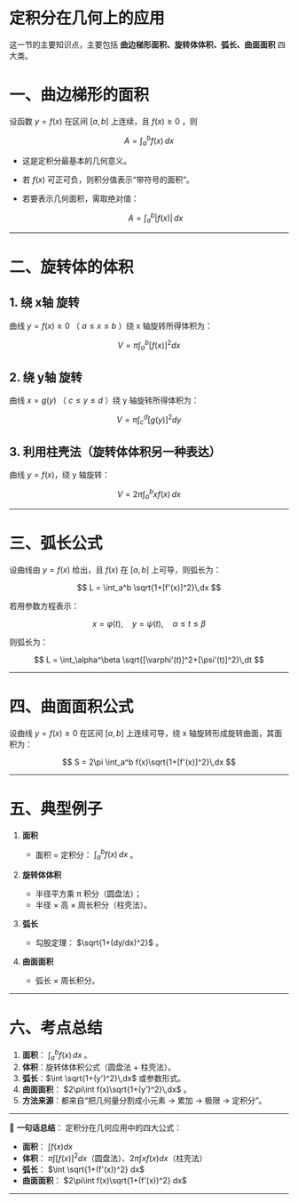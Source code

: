 # 定积分在几何上的应用
这一节的主要知识点，主要包括 **曲边梯形面积、旋转体体积、弧长、曲面面积** 四大类。



# 一、曲边梯形的面积

设函数 $y=f(x)$ 在区间 $[a,b]$ 上连续，且 $f(x)\ge 0$ ，则

$$
A = \int_a^b f(x)\,dx
$$

* 这是定积分最基本的几何意义。
* 若 $f(x)$ 可正可负，则积分值表示“带符号的面积”。
* 若要表示几何面积，需取绝对值：

  $$
  A=\int_a^b |f(x)|\,dx
  $$

---

# 二、旋转体的体积

## 1. 绕 **x轴** 旋转

曲线 $y=f(x)\ge 0$ （ $a\le x\le b$ ）绕 x 轴旋转所得体积为：

$$
V = \pi \int_a^b [f(x)]^2 dx
$$

## 2. 绕 **y轴** 旋转

曲线 $x=g(y)$ （ $c\le y\le d$ ）绕 y 轴旋转所得体积为：

$$
V = \pi \int_c^d [g(y)]^2 dy
$$

## 3. 利用柱壳法（旋转体体积另一种表达）

曲线 $y=f(x)$，绕 y 轴旋转：

$$
V = 2\pi \int_a^b x f(x)\,dx
$$

---

# 三、弧长公式

设曲线由 $y=f(x)$ 给出，且 $f(x)$ 在 $[a,b]$ 上可导，则弧长为：

$$
L = \int_a^b \sqrt{1+[f'(x)]^2}\,dx
$$

若用参数方程表示：

$$
x=\varphi(t),\quad y=\psi(t),\quad \alpha \le t \le \beta
$$

则弧长为：

$$
L = \int_\alpha^\beta \sqrt{[\varphi'(t)]^2+[\psi'(t)]^2}\,dt
$$

---

# 四、曲面面积公式

设曲线 $y=f(x)\ge 0$ 在区间 $[a,b]$ 上连续可导，绕 x 轴旋转形成旋转曲面，其面积为：

$$
S = 2\pi \int_a^b f(x)\sqrt{1+[f'(x)]^2}\,dx
$$

---

# 五、典型例子

1. **面积**

   * 面积 = 定积分： $\int_a^b f(x)\,dx$ 。
2. **旋转体体积**

   * 半径平方乘 π 积分（圆盘法）；
   * 半径 × 高 × 周长积分（柱壳法）。
3. **弧长**

   * 勾股定理： $\sqrt{1+(dy/dx)^2}$ 。
4. **曲面面积**

   * 弧长 × 周长积分。

---

# 六、考点总结

1. **面积**： $\int_a^b f(x)\,dx$ 。
2. **体积**：旋转体体积公式（圆盘法 + 柱壳法）。
3. **弧长**：$\int \sqrt{1+(y')^2}\,dx$ 或参数形式。
4. **曲面面积**： $2\pi\int f(x)\sqrt{1+(y')^2}\,dx$ 。
5. **方法来源**：都来自“把几何量分割成小元素 → 累加 → 极限 → 定积分”。

---

📌 **一句话总结**：
定积分在几何应用中的四大公式：

* **面积**： $\int f(x)dx$
* **体积**： $\pi\int [f(x)]^2 dx$（圆盘法）、$2\pi\int x f(x) dx$（柱壳法）
* **弧长**： $\int \sqrt{1+(f'(x))^2} dx$
* **曲面面积**： $2\pi\int f(x)\sqrt{1+(f'(x))^2} dx$

---


